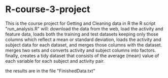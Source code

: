 # R-course-3-project

This is the course project for Getting and Cleaning data in R the R script "run_analysis.R" will:
download the data from the web, load the activity and feature data, loads both the training and test datasets keeping only those columns which reflect a mean or standard deviation, loads the activity and subject data for each dataset, and merges those columns with the dataset.
merges two sets and converts activity and subject columns into factors.
finally, creates a tidy dataset that consists of the average (mean) value of each variable for each subject and activity pair.

the results are in the file "FinishedData.txt"
